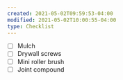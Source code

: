 ```yaml
---
created: 2021-05-02T09:59:53-04:00
modified: 2021-05-02T10:00:55-04:00
type: Checklist
---
```


- [ ] Mulch
- [ ] Drywall screws
- [ ] Mini roller brush
- [ ] Joint compound